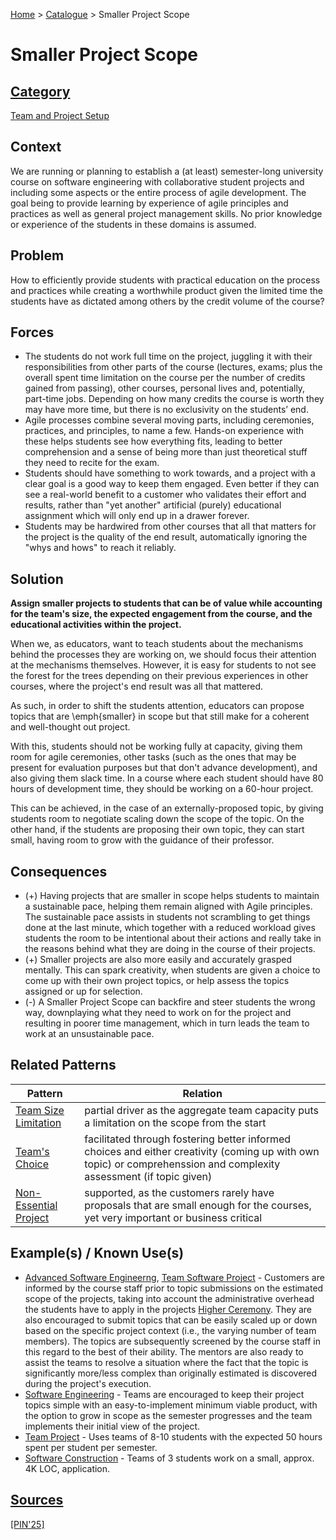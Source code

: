 [Home](../README.md) > [Catalogue](../Patterns_catalogue.md) > Smaller Project Scope

# Smaller Project Scope

## [Category](categories/categories.md)

[Team and Project Setup](categories/Team_and_Project_Setup.md)

## Context

We are running or planning to establish a (at least) semester-long university course on software engineering with collaborative student projects and including some aspects or the entire process of agile development. The goal being to provide learning by experience of agile principles and practices as well as general project management skills. No prior knowledge or experience of the students in these domains is assumed.

## Problem

How to efficiently provide students with practical education on the process and practices while creating a worthwhile product given the limited time the students have as dictated among others by the credit volume of the course?

## Forces

 - The students do not work full time on the project, juggling it with their responsibilities from other parts of the course (lectures, exams; plus the overall spent time limitation on the course per the number of credits gained from passing), other courses, personal lives and, potentially, part-time jobs. Depending on how many credits the course is worth they may have more time, but there is no exclusivity on the students’ end.
 - Agile processes combine several moving parts, including ceremonies, practices, and principles, to name a few. Hands-on experience with these helps students see how everything fits, leading to better comprehension and a sense of being more than just theoretical stuff they need to recite for the exam.
 - Students should have something to work towards, and a project with a clear goal is a good way to keep them engaged. Even better if they can see a real-world benefit to a customer who validates their effort and results, rather than "yet another" artificial (purely) educational assignment which will only end up in a drawer forever.
 - Students may be hardwired from other courses that all that matters for the project is the quality of the end result, automatically ignoring the "whys and hows" to reach it reliably.

## Solution

**Assign smaller projects to students that can be of value while accounting for the team's size, the expected engagement from the course, and the educational activities within the project.**

When we, as educators, want to teach students about the mechanisms behind the processes they are working on, we should focus their attention at the mechanisms themselves. However, it is easy for students to not see the forest for the trees depending on their previous experiences in other courses, where the project's end result was all that mattered.

As such, in order to shift the students attention, educators can propose topics that are \emph{smaller} in scope but that still make for a coherent and well-thought out project.

With this, students should not be working fully at capacity, giving them room for agile ceremonies, other tasks (such as the ones that may be present for evaluation purposes but that don't advance development), and also giving them slack time. In a course where each student should have 80 hours of development time, they should be working on a 60-hour project.

This can be achieved, in the case of an externally-proposed topic, by giving students room to negotiate scaling down the scope of the topic. On the other hand, if the students are proposing their own topic, they can start small, having room to grow with the guidance of their professor.

## Consequences

 - (+) Having projects that are smaller in scope helps students to maintain a sustainable pace, helping them remain aligned with Agile principles. The sustainable pace assists in students not scrambling to get things done at the last minute, which together with a reduced workload gives students the room to be intentional about their actions and really take in the reasons behind what they are doing in the course of their projects.
 - (+) Smaller projects are also more easily and accurately grasped mentally. This can spark creativity, when students are given a choice to come up with their own project topics, or help assess the topics assigned or up for selection.
 - (-) A Smaller Project Scope can backfire and steer students the wrong way, downplaying what they need to work on for the project and resulting in poorer time management, which in turn leads the team to work at an unsustainable pace.

## Related Patterns

|Pattern  | Relation |
|--|--|
|[Team Size Limitation](Team_Size_Limitation.md)|partial driver as the aggregate team capacity puts a limitation on the scope from the start|
|[Team's Choice](Teams_Choice.md)|facilitated through fostering better informed choices and either creativity (coming up with own topic) or comprehenssion and complexity assessment (if topic given)|
|[Non-Essential Project](Non-Essential_Project.md)|supported, as the customers rarely have proposals that are small enough for the courses, yet very important or business critical|
 
## Example(s) / Known Use(s)

 - [Advanced Software Engineerng](https://portal.zcu.cz/portal/studium/prohlizeni.html?pc_pagenavigationalstate=AAAAAQAGNjY0ODM5EwEAAAABAAhzdGF0ZUtleQAAAAEAFC05MjIzMzcyMDM2ODU0NzY3NTM1AAAAAA**#prohlizeniSearchResult), [Team Software Project](https://portal.zcu.cz/portal/studium/prohlizeni.html?pc_pagenavigationalstate=AAAAAQAGNjY0ODM5EwEAAAABAAhzdGF0ZUtleQAAAAEAFC05MjIzMzcyMDM2ODU0NzY3NTMzAAAAAA**#prohlizeniSearchResult) - Customers are informed by the course staff prior to topic submissions on the estimated scope of the projects, taking into account the administrative overhead the students have to apply in the projects [Higher Ceremony](Higher_Ceremony.md). They are also encouraged to submit topics that can be easily scaled up or down based on the specific project context (i.e., the varying number of team members). The topics are subsequently screened by the course staff in this regard to the best of their ability. The mentors are also ready to assist the teams to resolve a situation where the fact that the topic is significantly more/less complex than originally estimated is discovered during the project's execution. 
 - [Software Engineering](https://sigarra.up.pt/feup/en/UCURR_GERAL.FICHA_UC_VIEW?pv_ocorrencia_id=541882) - Teams are encouraged to keep their project topics simple with an easy-to-implement minimum viable product, with the option to grow in scope as the semester progresses and the team implements their initial view of the project.
 - [Team Project](https://www.cs.ubbcluj.ro/files/curricula/2025/syllabus/IE_sem5_MLE5012_en_dsuciu_2025_9414.pdf) - Uses teams of 8-10 students with the expected 50 hours spent per student per semester.
 - [Software Construction](https://www.fhnw.ch/plattformen/swc/) - Teams of 3 students work on a small, approx. 4K LOC, application.
 
## [Sources](../References.md)

[[PIN'25]](publications/pin25/pin25.md)
